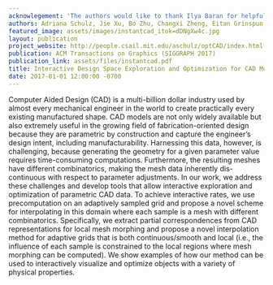 ```yaml
---
acknowlegement: 'The authors would like to thank Ilya Baran for helpful suggestions and discussions, Michael Foshey, Nicholas Bandiera and Javier Ramos for discussions and for designing the models in the examples, and the team at Onshape for support with the API.'
authors: Adriana Schulz, Jie Xu, Bo Zhu, Changxi Zheng, Eitan Grinspun, Wojciech Matusik
featured_image: assets/images/instantcad_itok=dDNgXw4c.jpg
layout: publication
project_website: http://people.csail.mit.edu/aschulz/optCAD/index.html
publication: ACM Transactions on Graphics (SIGGRAPH 2017)
publication_link: assets/files/instantcad.pdf
title: Interactive Design Space Exploration and Optimization for CAD Models
date: 2017-01-01 12:00:00 -0700
---
```


Computer Aided Design (CAD) is a multi-billion dollar industry used by almost every mechanical engineer in the world to create practically every existing manufactured shape. CAD models are not only widely available but also extremely useful in the growing field of fabrication-oriented design because they are parametric by construction and capture the engineer’s design intent, including manufacturability. Harnessing this data, however, is challenging, because generating the geometry for a given parameter value requires time-consuming computations. Furthermore, the resulting meshes have different combinatorics, making the mesh data inherently dis- continuous with respect to parameter adjustments. In our work, we address these challenges and develop tools that allow interactive exploration and optimization of parametric CAD data. To achieve interactive rates, we use precomputation on an adaptively sampled grid and propose a novel scheme for interpolating in this domain where each sample is a mesh with different combinatorics. Specifically, we extract partial correspondences from CAD representations for local mesh morphing and propose a novel interpolation method for adaptive grids that is both continuous/smooth and local (i.e., the influence of each sample is constrained to the local regions where mesh morphing can be computed). We show examples of how our method can be used to interactively visualize and optimize objects with a variety of physical properties.